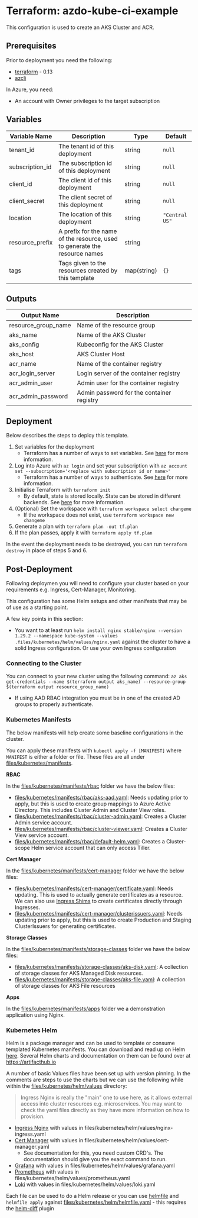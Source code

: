 # Terraform: azdo-kube-ci-example

This configuration is used to create an AKS Cluster and ACR. 

## Prerequisites

Prior to deployment you need the following:

- [terraform](https://www.terraform.io/) - 0.13
- [azcli](https://docs.microsoft.com/en-us/cli/azure/install-azure-cli?view=azure-cli-latest)

In Azure, you need:

- An account with Owner privileges to the target subscription

## Variables

|Variable Name|Description|Type|Default|
|-|-|-|-|
|tenant_id|The tenant id of this deployment|string|`null`|
|subscription_id|The subscription id of this deployment|string|`null`|
|client_id|The client id of this deployment|string|`null`|
|client_secret|The client secret of this deployment|string|`null`|
|location|The location of this deployment|string|`"Central US"`|
|resource_prefix|A prefix for the name of the resource, used to generate the resource names|string||
|tags|Tags given to the resources created by this template|map(string)|`{}`|

## Outputs

|Output Name|Description|
|-|-|
|resource_group_name|Name of the resource group|
|aks_name|Name of the AKS Cluster|
|aks_config|Kubeconfig for the AKS Cluster|
|aks_host|AKS Cluster Host|
|acr_name|Name of the container registry|
|acr_login_server|Login server of the container registry|
|acr_admin_user|Admin user for the container registry|
|acr_admin_password|Admin password for the container registry|

## Deployment

Below describes the steps to deploy this template.

1. Set variables for the deployment
    * Terraform has a number of ways to set variables. See [here](https://www.terraform.io/docs/configuration/variables.html#assigning-values-to-root-module-variables) for more information.
2. Log into Azure with `az login` and set your subscription with `az account set --subscription='<replace with subscription id or name>'`
    * Terraform has a number of ways to authenticate. See [here](https://www.terraform.io/docs/providers/azurerm/guides/azure_cli.html) for more information.
3. Initialise Terraform with `terraform init`
    * By default, state is stored locally. State can be stored in different backends. See [here](https://www.terraform.io/docs/backends/types/index.html) for more information.
4. (Optional) Set the workspace with `terraform workspace select changeme`
    * If the workspace does not exist, use `terraform workspace new changeme`
5. Generate a plan with `terraform plan -out tf.plan`
6. If the plan passes, apply it with `terraform apply tf.plan`

In the event the deployment needs to be destroyed, you can run `terraform destroy` in place of steps 5 and 6.

## Post-Deployment

Following deploymen you will need to configure your cluster based on your requirements e.g. Ingress, Cert-Manager, Monitoring.

This configuration has some Helm setups and other manifests that may be of use as a starting point.

A few key points in this section:

- You want to at least run `helm install nginx stable/nginx --version 1.29.2 --namespace kube-system --values .files/kubermetes/helm/values/nginx.yaml` against the cluster to have a solid Ingress configuration. Or use your own Ingress configuration

### Connecting to the Cluster

You can connect to your new cluster using the following command: `az aks get-credentials --name $(terraform output aks_name) --resource-group $(terraform output resource_group_name)`

- If using AAD RBAC integration you must be in one of the created AD groups to properly authenticate.

### Kubernetes Manifests

The below manifests will help create some baseline configurations in the cluster.

You can apply these manifests with `kubectl apply -f [MANIFEST]` where `MANIFEST` is either a folder or file. These files are all under [files/kubernetes/manifests](files/kubernetes/manifests).

**RBAC**

In the [files/kubernetes/manifests/rbac](rbac) folder we have the below files:

- [files/kubernetes/manifests/rbac/aks-aad.yaml](aks-aad.yaml): Needs updating prior to apply, but this is used to create group mappings to Azure Active Directory. This includes Cluster Admin and Cluster View roles.
- [files/kubernetes/manifests/rbac/cluster-admin.yaml](cluster-admin.yaml): Creates a Cluster Admin service account.
- [files/kubernetes/manifests/rbac/cluster-viewer.yaml](cluster-viewer.yaml): Creates a Cluster View service account.
- [files/kubernetes/manifests/rbac/default-helm.yaml](default-helm.yaml): Creates a Cluster-scope Helm service account that can only access Tiller.

**Cert Manager**

In the [files/kubernetes/manifests/cert-manager](cert-manager) folder we have the below files:

- [files/kubernetes/manifests/cert-manager/certificate.yaml](certificate.yaml): Needs updating. This is used to actually generate certificates as a resource. We can also use [Ingress Shims](https://cert-manager.io/docs/usage/ingress/) to create certificates directly through Ingresses.
- [files/kubernetes/manifests/cert-manager/clusterissuers.yaml](clusterissuers.yaml): Needs updating prior to apply, but this is used to create Production and Staging ClusterIssuers for generating certificates. 

**Storage Classes**

In the [files/kubernetes/manifests/storage-classes](storage-classes) folder we have the below files:

- [files/kubernetes/manifests/storage-classes/aks-disk.yaml](aks-disk.yaml): A collection of storage classes for AKS Managed Disk resources.
- [files/kubernetes/manifests/storage-classes/aks-file.yaml](aks-file.yaml): A collection of storage classes for AKS File resources

**Apps**

In the [files/kubernetes/manifests/apps](apps) folder we a demonstration application using Nginx.

### Kubernetes Helm

Helm is a package manager and can be used to template or consume templated Kubernetes manifests. You can download and read up on Helm [here](https://helm.sh/). Several Helm charts and documentation on them can be found over at https://artifacthub.io

A number of basic Values files have been set up with version pinning. In the comments are steps to use the charts but we can use the following while within the [files/kubernetes/helm/values](files/kubernetes/helm/values) directory:

> Ingress Nginx is really the "main" one to use here, as it allows external access into cluster resources e.g. microservices. You may want to check the yaml files directly as they have more information on how to provision.

- [Ingress Nginx](https://artifacthub.io/packages/helm/ingress-nginx/ingress-nginx) with values in files/kubernetes/helm/values/nginx-ingress.yaml
- [Cert Manager](https://artifacthub.io/packages/helm/cert-manager/cert-manager) with values in files/kubernetes/helm/values/cert-manager.yaml
  - See documentation for this, you need custom CRD's. The documentation should give you the exact command to run.
- [Grafana](https://artifacthub.io/packages/helm/grafana/grafana) with values in files/kubernetes/helm/values/grafana.yaml
- [Prometheus](https://artifacthub.io/packages/helm/prometheus-community/prometheus) with values in files/kubernetes/helm/values/prometheus.yaml
- [Loki](https://artifacthub.io/packages/helm/grafana/loki-stack) with values in files/kubernetes/helm/values/loki.yaml

Each file can be used to do a Helm release or you can use [helmfile](https://github.com/roboll/helmfile) and `helmfile apply` against [files/kubernetes/helm/helmfile.yaml](files/kubernetes/helm/helmfile.yaml) - this requires the [helm-diff](https://github.com/databus23/helm-diff) plugin
